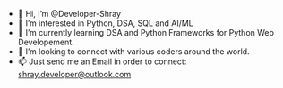 - 👋 Hi, I’m @Developer-Shray
- 👀 I’m interested in Python, DSA, SQL and AI/ML
- 🌱 I’m currently learning DSA and Python Frameworks for Python Web Developement.
- 💞️ I’m looking to connect with various coders around the world.
- 📫 Just send me an Email in order to connect: shray.developer@outlook.com


<!---
Developer-Shray/Developer-Shray is a ✨ special ✨ repository because its `README.md` (this file) appears on your GitHub profile.
You can click the Preview link to take a look at your changes.
--->
